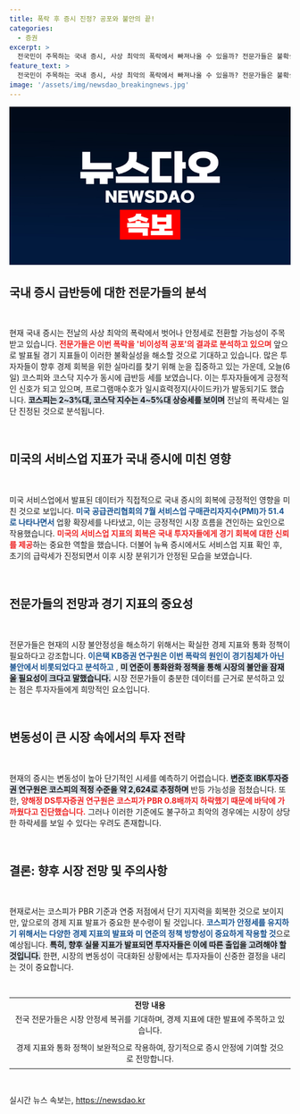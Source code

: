 ```yaml
---
title: 폭락 후 증시 진정? 공포와 불안의 끝!
categories:
  - 증권
excerpt: >
  전국민이 주목하는 국내 증시, 사상 최악의 폭락에서 빠져나올 수 있을까? 전문가들은 불확실성이 해소되면 회복의 실마리를 찾을 가능성이 높다고 분석합니다. 오늘 코스피와 코스닥은 급반등하며 다시 희망을 품게 했습니다. 미국 서비스업 지표가 증시의 분위기를 반전시킨 배경도 놓치지 마세요!
feature_text: >
  전국민이 주목하는 국내 증시, 사상 최악의 폭락에서 빠져나올 수 있을까? 전문가들은 불확실성이 해소되면 회복의 실마리를 찾을 가능성이 높다고 분석합니다. 오늘 코스피와 코스닥은 급반등하며 다시 희망을 품게 했습니다. 미국 서비스업 지표가 증시의 분위기를 반전시킨 배경도 놓치지 마세요!
image: '/assets/img/newsdao_breakingnews.jpg'
---
```


<p><img src="/assets/img/newsdao_breakingnews.jpg" alt="flaretime 속보" /></p>

<h2 data-ke-size="size26">국내 증시 급반등에 대한 전문가들의 분석</h2>

<p data-ke-size="size16">&nbsp;</p>

<p>현재 국내 증시는 전날의 사상 최악의 폭락에서 벗어나 안정세로 전환할 가능성이 주목받고 있습니다. <b><span style="color: #ee2323;">전문가들은 이번 폭락을 '비이성적 공포'의 결과로 분석하고 있으며</span></b> 앞으로 발표될 경기 지표들이 이러한 불확실성을 해소할 것으로 기대하고 있습니다. 많은 투자자들이 향후 경제 회복을 위한 실마리를 찾기 위해 눈을 집중하고 있는 가운데, 오늘(6일) 코스피와 코스닥 지수가 동시에 급반등 세를 보였습니다. 이는 투자자들에게 긍정적인 신호가 되고 있으며, 프로그램매수호가 일시효력정지(사이드카)가 발동되기도 했습니다. <b><span style="background-color: #21538527;">코스피는 2~3%대, 코스닥 지수는 4~5%대 상승세를 보이며</span></b> 전날의 폭락세는 일단 진정된 것으로 분석됩니다. </p>

<p data-ke-size="size16">&nbsp;</p>

<h2 data-ke-size="size26">미국의 서비스업 지표가 국내 증시에 미친 영향</h2>

<p data-ke-size="size16">&nbsp;</p>

<p>미국 서비스업에서 발표된 데이터가 직접적으로 국내 증시의 회복에 긍정적인 영향을 미친 것으로 보입니다. <b><span style="color: #1a5490;">미국 공급관리협회의 7월 서비스업 구매관리자지수(PMI)가 51.4로 나타나면서</span></b> 업황 확장세를 나타냈고, 이는 긍정적인 시장 흐름을 견인하는 요인으로 작용했습니다. <b><span style="color: #ee2323;">미국의 서비스업 지표의 회복은 국내 투자자들에게 경기 회복에 대한 신뢰를 제공</span></b>하는 중요한 역할을 했습니다. 더불어 뉴욕 증시에서도 서비스업 지표 확인 후, 초기의 급락세가 진정되면서 이후 시장 분위기가 안정된 모습을 보였습니다.</p>

<p data-ke-size="size16">&nbsp;</p>

<h2 data-ke-size="size26">전문가들의 전망과 경기 지표의 중요성</h2>

<p data-ke-size="size16">&nbsp;</p>

<p>전문가들은 현재의 시장 불안정성을 해소하기 위해서는 확실한 경제 지표와 통화 정책이 필요하다고 강조합니다. <b><span style="color: #1a5490;">이은택 KB증권 연구원은 이번 폭락의 원인이 경기침체가 아닌 불안에서 비롯되었다고 분석하고</span></b> , <b><span style="background-color: #21538527;">미 연준이 통화완화 정책을 통해 시장의 불안을 잠재울 필요성이 크다고 말했습니다.</span></b> 시장 전문가들이 충분한 데이터를 근거로 분석하고 있는 점은 투자자들에게 희망적인 요소입니다.</p>

<p data-ke-size="size16">&nbsp;</p>

<h2 data-ke-size="size26">변동성이 큰 시장 속에서의 투자 전략</h2>

<p data-ke-size="size16">&nbsp;</p>

<p>현재의 증시는 변동성이 높아 단기적인 시세를 예측하기 어렵습니다. <b><span style="background-color: #21538527;">변준호 IBK투자증권 연구원은 코스피의 적정 수준을 약 2,624로 추정하며</span></b> 반등 가능성을 점쳤습니다. 또한, <b><span style="color: #ee2323;">양해정 DS투자증권 연구원은 코스피가 PBR 0.8배까지 하락했기 때문에 바닥에 가까웠다고 진단했습니다.</span></b> 그러나 이러한 기준에도 불구하고 최악의 경우에는 시장이 상당한 하락세를 보일 수 있다는 우려도 존재합니다. </p>

<p data-ke-size="size16">&nbsp;</p>

<h2 data-ke-size="size26">결론: 향후 시장 전망 및 주의사항</h2>

<p data-ke-size="size16">&nbsp;</p>

<p>현재로서는 코스피가 PBR 기준과 연중 저점에서 단기 지지력을 회복한 것으로 보이지만, 앞으로의 경제 지표 발표가 중요한 분수령이 될 것입니다. <b><span style="color: #1a5490;">코스피가 안정세를 유지하기 위해서는 다양한 경제 지표의 발표와 미 연준의 정책 방향성이 중요하게 작용할 것</span></b>으로 예상됩니다. <b><span style="background-color: #21538527;">특히, 향후 실물 지표가 발표되면 투자자들은 이에 따른 출입을 고려해야 할 것입니다.</span></b> 한편, 시장의 변동성이 극대화된 상황에서는 투자자들이 신중한 결정을 내리는 것이 중요합니다.</p>

<p data-ke-size="size16">&nbsp;</p>

<table style="width: 100%; border-collapse: collapse;">
<tr>
<td style="text-align: center; height: 17px;"><b>전망 내용</b></td>
</tr>
<tr>
<td style="text-align: center; height: 30px;">전국 전문가들은 시장 안정세 복귀를 기대하며, 경제 지표에 대한 발표에 주목하고 있습니다.</td>
</tr>
<tr>
<td style="text-align: center; height: 50px;">경제 지표와 통화 정책이 보완적으로 작용하여, 장기적으로 증시 안정에 기여할 것으로 전망합니다.</td>
</tr>
</table>

<p data-ke-size="size16">&nbsp;</p>
실시간 뉴스 속보는, <a href="https://newsdao.kr" rel="dofollow">https://newsdao.kr</a>


